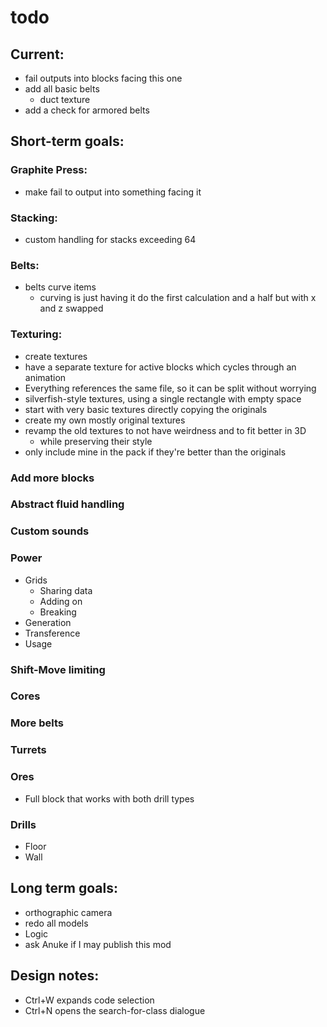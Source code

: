 # todo
## Current:
- fail outputs into blocks facing this one
- add all basic belts
  - duct texture
- add a check for armored belts
## Short-term goals:
### Graphite Press:
- make fail to output into something facing it
### Stacking:
- custom handling for stacks exceeding 64
### Belts:
- belts curve items
  - curving is just having it do the first calculation and a half but with x and z swapped
### Texturing:
- create textures
- have a separate texture for active blocks which cycles through an animation
- Everything references the same file, so it can be split without worrying
- silverfish-style textures, using a single rectangle with empty space
- start with very basic textures directly copying the originals
- create my own mostly original textures
- revamp the old textures to not have weirdness and to fit better in 3D
    - while preserving their style
- only include mine in the pack if they're better than the originals
### Add more blocks
### Abstract fluid handling
### Custom sounds
### Power
- Grids
  - Sharing data
  - Adding on
  - Breaking
- Generation
- Transference
- Usage
### Shift-Move limiting
### Cores
### More belts
### Turrets
### Ores
- Full block that works with both drill types
### Drills
- Floor
- Wall
## Long term goals:
- orthographic camera
- redo all models
- Logic
- ask Anuke if I may publish this mod
## Design notes:
- Ctrl+W expands code selection
- Ctrl+N opens the search-for-class dialogue
